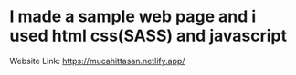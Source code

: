 # I made a sample web page and i used html css(SASS) and javascript 
Website Link: https://mucahittasan.netlify.app/
